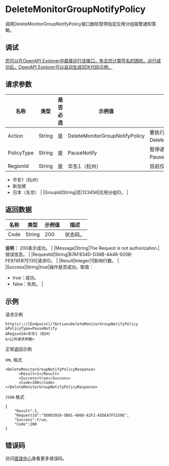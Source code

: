 # DeleteMonitorGroupNotifyPolicy

调用DeleteMonitorGroupNotifyPolicy接口删除暂停指定应用分组报警通知策略。

## 调试

[您可以在OpenAPI Explorer中直接运行该接口，免去您计算签名的困扰。运行成功后，OpenAPI Explorer可以自动生成SDK代码示例。](https://api.aliyun.com/#product=Cms&api=DeleteMonitorGroupNotifyPolicy&type=RPC&version=2019-01-01)

## 请求参数

|名称|类型|是否必选|示例值|描述|
|--|--|----|---|--|
|Action|String|是|DeleteMonitorGroupNotifyPolicy|要执行的操作，取值：DeleteMonitorGroupNotifyPolicy。 |
|PolicyType|String|是|PauseNotify|暂停通知类型。目前仅支持PauseNotify。 |
|RegionId|String|是|华东1（杭州）|目前仅支持3个地域。取值：

 -   华东1（杭州）
-   新加坡
-   日本（东京） |
|GroupId|String|否|123456|应用分组ID。 |

## 返回数据

|名称|类型|示例值|描述|
|--|--|---|--|
|Code|String|200|状态码。

 **说明：** 200表示成功。 |
|Message|String|The Request is not authorization.|错误信息。 |
|RequestId|String|B7AF834D-D38B-4A46-920B-FE974EB7E135|请求ID。 |
|Result|Integer|1|影响行数。 |
|Success|String|true|操作是否成功。取值：

 -   true：成功。
-   false：失败。 |

## 示例

请求示例

```
http(s)://[Endpoint]/?Action=DeleteMonitorGroupNotifyPolicy
&PolicyType=PauseNotify
&RegionId=华东1（杭州）
&<公共请求参数>
```

正常返回示例

`XML` 格式

```
<DeleteMonitorGroupNotifyPolicyResponse>
      <Result>1</Result>
      <Success>true</Success>
      <Code>200</Code>
</DeleteMonitorGroupNotifyPolicyResponse>
```

`JSON` 格式

```
{
	"Result":1,
	"RequestId":"5D0D3910-5B01-4868-A2F2-A5DEA7F5150E",
	"Success":true,
	"Code":200
}
```

## 错误码

访问[错误中心](https://error-center.aliyun.com/status/product/Cms)查看更多错误码。

